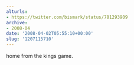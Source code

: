 ```yaml
---
alturls:
- https://twitter.com/bismark/status/781293909
archive:
- 2008-04
date: '2008-04-02T05:55:10+00:00'
slug: '1207115710'
---
```


home from the kings game.

